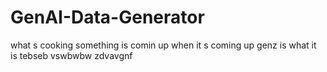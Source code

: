 # GenAI-Data-Generator
what s cooking
something is comin up
when it s coming up
genz is what it is
tebseb
vswbwbw
zdvavgnf
